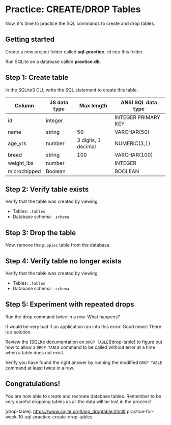 # Practice: CREATE/DROP Tables

Now, it's time to practice the SQL commands to create and drop tables.

## Getting started

Create a new project folder called __sql-practice__. `cd` into this folder.

Run SQLite on a database called __practice.db__.

## Step 1: Create table

In the SQLite3 CLI, write the SQL statement to create this table.

| Column       | JS data type | Max length          | ANSI SQL data type  |
|--------------|--------------|---------------------|---------------------|
| id           | integer      |                     | INTEGER PRIMARY KEY |
| name         | string       | 50                  | VARCHAR(50)         |
| age_yrs      | number       | 3 digits, 1 decimal | NUMERIC(3,1)        |
| breed        | string       | 100                 | VARCHAR(100)        |
| weight_lbs   | number       |                     | INTEGER             |
| microchipped | Boolean      |                     | BOOLEAN             |

## Step 2: Verify table exists

Verify that the table was created by viewing

* Tables: `.tables`
* Database schema: `.schema`

## Step 3: Drop the table

Now, remove the `puppies` table from the database.

## Step 4: Verify table no longer exists

Verify that the table was created by viewing

* Tables: `.tables`
* Database schema: `.schema`

## Step 5: Experiment with repeated drops

Run the drop command twice in a row. What happens?

It would be very bad if an application ran into this error. Good news! There
is a solution.

Review the [SQLite documentation on `DROP TABLE`][drop-table] to figure out
how to allow a `DROP TABLE` command to be called without error at a time when
a table does not exist.

Verify you have found the right answer by running the modified `DROP TABLE` 
command at least twice in a row.

## Congratulations!

You are now able to create and recreate database tables. Remember to be very 
careful dropping tables as all the data will be lost in the process!


[drop-table]: https://www.sqlite.org/lang_droptable.html# practice-for-week-10-sql-practice-create-drop-tables
